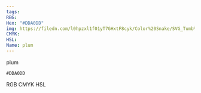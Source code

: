 ```yaml
---
tags:
RBG:
Hex: "#DDA0DD"
img: https://filedn.com/l0hpzxl1f01yT7GHxtF8cyk/Color%20Snake/SVG_Tumb%20Mass%20No%20Name/#DDA0DD.svg
CMYK:
HSL:
Name: plum
---
```

plum
```palette
#DDA0DD
```
RGB
CMYK
HSL